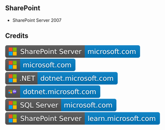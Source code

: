 SharePoint
----------

- SharePoint Server 2007

Credits
-------
[![image](
Credits/SharePoint-Server-microsoft.com.svg)](https://microsoft.com/sharepoint/)  
[![image](
Credits/microsoft.com.svg)](https://microsoft.com/)<!--[![image](
Credits/dotnet.microsoft.com.svg)](https://dotnet.microsoft.com/)-->  
[![image](
Credits/CS.NET-dotnet.microsoft.com.svg)](https://dotnet.microsoft.com/)  
[![image](
Credits/CS-dotnet.microsoft.com.svg)](https://dotnet.microsoft.com/languages/csharp/)  
[![image](
Credits/SQL-Server-microsoft.com.svg)](https://microsoft.com/sql-server/)<!--[![image](
Credits/learn.microsoft.com.svg)](https://learn.microsoft.com/)-->  
[![image](
Credits/SharePoint-Server-learn.microsoft.com.svg)](https://learn.microsoft.com/en-us/sharepoint/)
